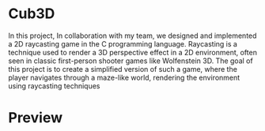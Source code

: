 # Cub3D

In this project, In collaboration with my team, we designed and implemented a 2D raycasting game in the
C programming language. Raycasting is a technique used to render a 3D perspective effect in a 2D
environment, often seen in classic first-person shooter games like Wolfenstein 3D. The goal of this project
is to create a simplified version of such a game, where the player navigates through a maze-like world,
rendering the environment using raycasting techniques

# Preview

